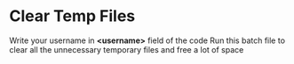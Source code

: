# Clear Temp Files
Write your username in **&lt;username&gt;** field of the code
Run this batch file to clear all the unnecessary temporary files and free a lot of space
